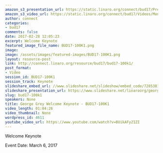 ```yaml
---
amazon_s3_presentation_url: https://static.linaro.org/connect/bud17/Presentations/BUD17-100K1.pdf
amazon_s3_video_url: https://static.linaro.org/connect/bud17/Videos/Monday/George%20Grey%20Welcome%20Keynote%20-%20BUD17-100K1.mp4
author: connect
categories:
- bud17
comments: false
date: 2017-02-28 12:05:23
excerpt: Welcome Keynote
featured_image_file_name: BUD17-100K1.png
image:
image: /assets/images/featured-images/BUD17-100K1.png
layout: resource-post
link: http://connect.linaro.org/resource/bud17/bud17-100k1/
post_format:
- Video
session_id: BUD17-100K1
session_track: Keynote
slideshare_embed_url: //www.slideshare.net/slideshow/embed_code/72853814
slideshare_presentation_url: https://www.slideshare.net/linaroorg/george-grey-welcome-keynote-bud17100k1
slug: bud17-100k1
speakers: None
title: George Grey Welcome Keynote - BUD17-100K1
video_length: 01:04:26
video_thumbnail: None
wordpress_id: 4611
youtube_video_url: https://www.youtube.com/watch?v=BUikAFy21ZI
---
```


Welcome Keynote

Event Date: March 6, 2017
